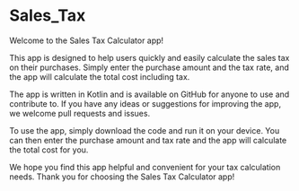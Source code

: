 # Sales_Tax
Welcome to the Sales Tax Calculator app!

This app is designed to help users quickly and easily calculate the sales tax on their purchases. Simply enter the purchase amount and the tax rate, and the app will calculate the total cost including tax.

The app is written in Kotlin and is available on GitHub for anyone to use and contribute to. If you have any ideas or suggestions for improving the app, we welcome pull requests and issues.

To use the app, simply download the code and run it on your device. You can then enter the purchase amount and tax rate and the app will calculate the total cost for you.

We hope you find this app helpful and convenient for your tax calculation needs. Thank you for choosing the Sales Tax Calculator app!

